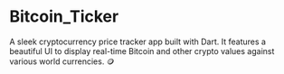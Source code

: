 # Bitcoin_Ticker
A sleek cryptocurrency price tracker app built with Dart. It features a beautiful UI to display real-time Bitcoin and other crypto values against various world currencies. 🪙
